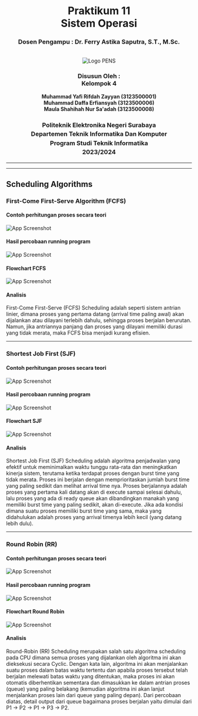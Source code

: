 <div align="center">
  <h1 class="text-align: center;font-weight: bold">Praktikum 11<br>Sistem Operasi</h1>
  <h3 class="text-align: center;">Dosen Pengampu : Dr. Ferry Astika Saputra, S.T., M.Sc.</h3>
</div>
<br />
<div align="center">
  <img src="https://upload.wikimedia.org/wikipedia/id/4/44/Logo_PENS.png" alt="Logo PENS">
  <h3 style="text-align: center;">Disusun Oleh : <br>Kelompok 4</h3>
  <p style="text-align: center;">
    <strong>Muhammad Yafi Rifdah Zayyan (3123500001)</strong><br>
    <strong>Muhammad Daffa Erfiansyah (3123500006)</strong><br>
    <strong>Maula Shahihah Nur Sa'adah (3123500008)</strong>
  </p>

<h3 style="text-align: center;line-height: 1.5">Politeknik Elektronika Negeri Surabaya<br>Departemen Teknik Informatika Dan Komputer<br>Program Studi Teknik Informatika<br>2023/2024</h3>
  <hr><hr>
</div>

## Scheduling Algorithms

### First-Come First-Serve Algorithm (FCFS)

#### Contoh perhitungan proses secara teori

![App Screenshot](img/teori-fcfs.png)

#### Hasil percobaan running program

![App Screenshot](img/fcfs.png)

#### Flowchart FCFS

![App Screenshot](img/flowchart-fcfs.png)

#### Analisis
First-Come First-Serve (FCFS) Scheduling adalah seperti sistem antrian linier, dimana proses yang pertama datang (arrival time paling awal) akan dijalankan atau dilayani terlebih dahulu, sehingga proses berjalan berurutan. Namun, jika antriannya panjang dan proses yang dilayani memiliki durasi yang tidak merata, maka FCFS bisa menjadi kurang efisien.

--- 

### Shortest Job First (SJF)

#### Contoh perhitungan proses secara teori

![App Screenshot](img/teori-sjf.png)

#### Hasil percobaan running program

![App Screenshot](img/sjf.png)

#### Flowchart SJF

![App Screenshot](img/flowhart-sjf.png)

#### Analisis
Shortest Job First (SJF) Scheduling adalah algoritma penjadwalan yang efektif untuk meminimalkan waktu tunggu rata-rata dan meningkatkan kinerja sistem, terutama ketika terdapat proses dengan burst time yang tidak merata. Proses ini berjalan dengan memprioritaskan jumlah burst time yang paling sedikit dan melihat arrival time nya. Proses berjalannya adalah proses yang pertama kali datang akan di execute sampai selesai dahulu, lalu proses yang ada di ready queue akan dibandingkan manakah yang memiliki burst time yang paling sedikit, akan di-execute. Jika ada kondisi dimana suatu proses memiliki burst time yang sama, maka yang didahulukan adalah proses yang arrival timenya lebih kecil (yang datang lebih dulu).

---

### Round Robin (RR)

#### Contoh perhitungan proses secara teori

![App Screenshot](img/teori-roundrobin.png)

#### Hasil percobaan running program

![App Screenshot](img/round-robin.png)

#### Flowchart Round Robin

![App Screenshot](img/flowchart-rr.png)

#### Analisis
Round-Robin (RR) Scheduling merupakan salah satu algoritma scheduling pada CPU dimana semua proses yang dijalankan oleh algoritma ini akan dieksekusi secara Cyclic. Dengan kata lain, algoritma ini akan menjalankan suatu proses dalam batas waktu tertentu dan apabila proses tersebut telah berjalan melewati batas waktu yang ditentukan, maka proses ini akan otomatis diberhentikan sementara dan dimasukkan ke dalam antrian proses (queue) yang paling belakang (kemudian algoritma ini akan lanjut menjalankan proses lain dari queue yang paling depan). Dari percobaan diatas, detail output dari queue bagaimana proses berjalan yaitu dimulai dari P1 -> P2 -> P1 -> P3 -> P2.
